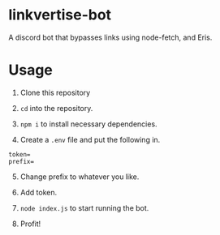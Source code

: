 # linkvertise-bot
A discord bot that bypasses links using node-fetch, and Eris.

# Usage
1. Clone this repository

2. `cd` into the repository.

3. `npm i` to install necessary dependencies.

4. Create a `.env` file and put the following in. 

```
token=
prefix=
```

5. Change prefix to whatever you like.

6. Add token.

7. `node index.js` to start running the bot.

8. Profit!
